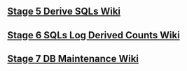 ## [Stage 5 Derive SQLs Wiki](../../../wiki/Stage-5-Derive-SQLs)

## [Stage 6 SQLs Log Derived Counts Wiki](../../../wiki/Stage-6-SQL-Log-Derived-Counts)

## [Stage 7 DB Maintenance Wiki](../../../wiki/Stage-7-DB-Maintenance)